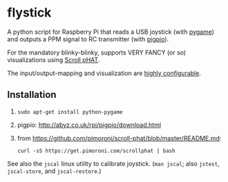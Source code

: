 # flystick

A python script for Raspberry Pi that reads a USB joystick
(with [pygame](http://www.pygame.org/)) and outputs a PPM signal to RC transmitter
(with [pigpio](http://abyz.co.uk/rpi/pigpio/python.html)).

For the mandatory blinky-blinky, supports VERY FANCY (or so) visualizations
using [Scroll pHAT](https://github.com/pimoroni/scroll-phat).

The input/output-mapping and visualization are [highly configurable](flystick_conf_models.py).

## Installation

1. `sudo apt-get install python-pygame`

2. pigpio: http://abyz.co.uk/rpi/pigpio/download.html

3. from https://github.com/pimoroni/scroll-phat/blob/master/README.md:

   `curl -sS https://get.pimoroni.com/scrollphat | bash`

See also the `jscal` linux utility to calibrate joystick. (`man jscal`;
also `jstest`, `jscal-store`, and `jscal-restore`.)
